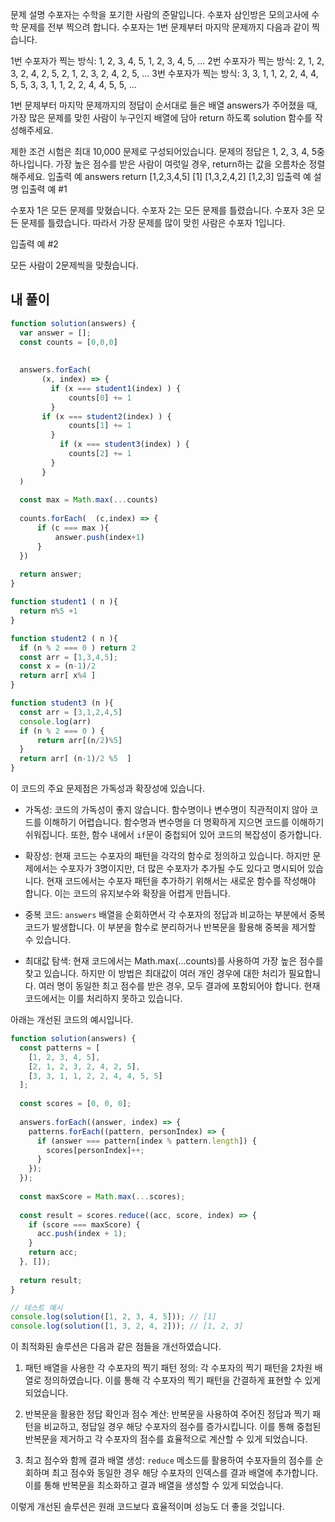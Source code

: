 문제 설명
수포자는 수학을 포기한 사람의 준말입니다. 수포자 삼인방은 모의고사에 수학 문제를 전부 찍으려 합니다. 수포자는 1번 문제부터 마지막 문제까지 다음과 같이 찍습니다.

1번 수포자가 찍는 방식: 1, 2, 3, 4, 5, 1, 2, 3, 4, 5, ...
2번 수포자가 찍는 방식: 2, 1, 2, 3, 2, 4, 2, 5, 2, 1, 2, 3, 2, 4, 2, 5, ...
3번 수포자가 찍는 방식: 3, 3, 1, 1, 2, 2, 4, 4, 5, 5, 3, 3, 1, 1, 2, 2, 4, 4, 5, 5, ...

1번 문제부터 마지막 문제까지의 정답이 순서대로 들은 배열 answers가 주어졌을 때, 가장 많은 문제를 맞힌 사람이 누구인지 배열에 담아 return 하도록 solution 함수를 작성해주세요.

제한 조건
시험은 최대 10,000 문제로 구성되어있습니다.
문제의 정답은 1, 2, 3, 4, 5중 하나입니다.
가장 높은 점수를 받은 사람이 여럿일 경우, return하는 값을 오름차순 정렬해주세요.
입출력 예
answers	return
[1,2,3,4,5]	[1]
[1,3,2,4,2]	[1,2,3]
입출력 예 설명
입출력 예 #1

수포자 1은 모든 문제를 맞혔습니다.
수포자 2는 모든 문제를 틀렸습니다.
수포자 3은 모든 문제를 틀렸습니다.
따라서 가장 문제를 많이 맞힌 사람은 수포자 1입니다.

입출력 예 #2

모든 사람이 2문제씩을 맞췄습니다.

## 내 풀이
```js
function solution(answers) {
  var answer = [];
  const counts = [0,0,0]
  
  
  answers.forEach(
       (x, index) => {
         if (x === student1(index) ) {
             counts[0] += 1
         }
       if (x === student2(index) ) {
             counts[1] += 1
         }
           if (x === student3(index) ) {
             counts[2] += 1
         }
       }
  )
  
  const max = Math.max(...counts)
  
  counts.forEach(  (c,index) => {
      if (c === max ){
          answer.push(index+1)
      }
  })
  
  return answer;
}

function student1 ( n ){
  return n%5 +1
}

function student2 ( n ){
  if (n % 2 === 0 ) return 2
  const arr = [1,3,4,5];
  const x = (n-1)/2 
  return arr[ x%4 ]   
}

function student3 (n ){
  const arr = [3,1,2,4,5] 
  console.log(arr) 
  if (n % 2 === 0 ) {  
      return arr[(n/2)%5]
  }
  return arr[ (n-1)/2 %5  ] 
}
```

이 코드의 주요 문제점은 가독성과 확장성에 있습니다.

- 가독성: 코드의 가독성이 좋지 않습니다. 함수명이나 변수명이 직관적이지 않아 코드를 이해하기 어렵습니다. 함수명과 변수명을 더 명확하게 지으면 코드를 이해하기 쉬워집니다. 또한, 함수 내에서 `if`문이 중첩되어 있어 코드의 복잡성이 증가합니다.

- 확장성: 현재 코드는 수포자의 패턴을 각각의 함수로 정의하고 있습니다. 하지만 문제에서는 수포자가 3명이지만, 더 많은 수포자가 추가될 수도 있다고 명시되어 있습니다. 현재 코드에서는 수포자 패턴을 추가하기 위해서는 새로운 함수를 작성해야 합니다. 이는 코드의 유지보수와 확장을 어렵게 만듭니다.

- 중복 코드: `answers` 배열을 순회하면서 각 수포자의 정답과 비교하는 부분에서 중복 코드가 발생합니다. 이 부분을 함수로 분리하거나 반복문을 활용해 중복을 제거할 수 있습니다.

- 최대값 탐색: 현재 코드에서는 Math.max(...counts)를 사용하여 가장 높은 점수를 찾고 있습니다. 하지만 이 방법은 최대값이 여러 개인 경우에 대한 처리가 필요합니다. 여러 명이 동일한 최고 점수를 받은 경우, 모두 결과에 포함되어야 합니다. 현재 코드에서는 이를 처리하지 못하고 있습니다.

아래는 개선된 코드의 예시입니다.

```javascript
function solution(answers) {
  const patterns = [
    [1, 2, 3, 4, 5],
    [2, 1, 2, 3, 2, 4, 2, 5],
    [3, 3, 1, 1, 2, 2, 4, 4, 5, 5]
  ];
  
  const scores = [0, 0, 0];
  
  answers.forEach((answer, index) => {
    patterns.forEach((pattern, personIndex) => {
      if (answer === pattern[index % pattern.length]) {
        scores[personIndex]++;
      }
    });
  });
  
  const maxScore = Math.max(...scores);
  
  const result = scores.reduce((acc, score, index) => {
    if (score === maxScore) {
      acc.push(index + 1);
    }
    return acc;
  }, []);
  
  return result;
}

// 테스트 예시
console.log(solution([1, 2, 3, 4, 5])); // [1]
console.log(solution([1, 3, 2, 4, 2])); // [1, 2, 3]

```

이 최적화된 솔루션은 다음과 같은 점들을 개선하였습니다.

1. 패턴 배열을 사용한 각 수포자의 찍기 패턴 정의: 각 수포자의 찍기 패턴을 2차원 배열로 정의하였습니다. 이를 통해 각 수포자의 찍기 패턴을 간결하게 표현할 수 있게 되었습니다.

2. 반복문을 활용한 정답 확인과 점수 계산: 반복문을 사용하여 주어진 정답과 찍기 패턴을 비교하고, 정답일 경우 해당 수포자의 점수를 증가시킵니다. 이를 통해 중첩된 반복문을 제거하고 각 수포자의 점수를 효율적으로 계산할 수 있게 되었습니다.

3. 최고 점수와 함께 결과 배열 생성: `reduce` 메소드를 활용하여 수포자들의 점수를 순회하며 최고 점수와 동일한 경우 해당 수포자의 인덱스를 결과 배열에 추가합니다. 이를 통해 반복문을 최소화하고 결과 배열을 생성할 수 있게 되었습니다.

이렇게 개선된 솔루션은 원래 코드보다 효율적이며 성능도 더 좋을 것입니다.